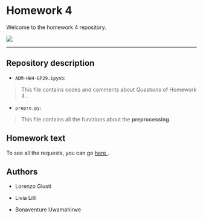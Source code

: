 # Homework 4 

Welcome to the homework 4 repository.

<img src = "https://img.im-cdn.it/assets/2018113001/img/common/og-image-600x600.png">

*******************************************************
## Repository description

* `ADM-HW4-GP29.ipynb`:
> This file contains codes and comments about <i>Questions</i> of Homework 4 .

* `prepro.py`:
> This file contains all the functions about the <b>preprocessing</b>.


## Homework text

To see all the requests, you can go <a href = "https://github.com/CriMenghini/ADM-2018/tree/master/Homework_4"> here </a>.



## Authors

* Lorenzo Giusti



* Livia Lilli


* Bonaventure Uwamahirwe 
